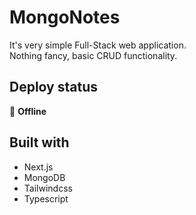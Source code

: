 # MongoNotes
It's very simple Full-Stack web application.\
Nothing fancy, basic CRUD functionality. 

## Deploy status
<!-- [🟢 __Live__]() -->
🔴 __Offline__

## Built with
* Next.js
* MongoDB
* Tailwindcss
* Typescript
